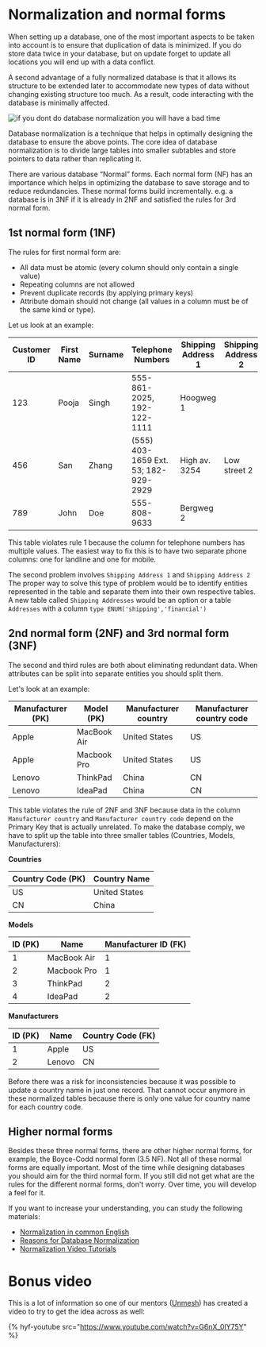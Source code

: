 # Normalization and normal forms

When setting up a database, one of the most important aspects to be taken into account is to ensure that duplication of data is minimized.
If you do store data twice in your database, but on update forget to update all locations you will end up with a data conflict.

A second advantage of a fully normalized database is that it allows its structure to be extended later to accommodate new types of data without changing existing structure too much.
As a result, code interacting with the database is minimally affected.

![if you dont do database normalization you will have a bad time](https://i.imgflip.com/1uidqc.jpg)

Database normalization is a technique that helps in optimally designing the database to ensure the above points. The core idea of database normalization is to divide large tables into smaller subtables and store pointers to data rather than replicating it.

There are various database “Normal” forms. Each normal form (NF) has an importance which helps in optimizing the database to save storage and to reduce redundancies. These normal forms build incrementally. e.g. a database is in 3NF if it is already in 2NF and satisfied the rules for 3rd normal form.

## 1st normal form (1NF)

The rules for first normal form are:

- All data must be atomic (every column should only contain a single value)
- Repeating columns are not allowed
- Prevent duplicate records (by applying primary keys)
- Attribute domain should not change (all values in a column must be of the same kind or type).

Let us look at an example:

| Customer ID | First Name | Surname | Telephone Numbers                    | Shipping Address 1 | Shipping Address 2 |
| ----------- | ---------- | ------- | ------------------------------------ | ------------------ | ------------------ |
| 123         | Pooja      | Singh   | 555-861-2025, 192-122-1111           | Hoogweg 1          |                    |
| 456         | San        | Zhang   | (555) 403-1659 Ext. 53; 182-929-2929 | High av. 3254      | Low street 2       |
| 789         | John       | Doe     | 555-808-9633                         | Bergweg 2          |                    |

This table violates rule 1 because the column for telephone numbers has multiple values.
The easiest way to fix this is to have two separate phone columns: one for landline and one for mobile.

The second problem involves `Shipping Address 1` and `Shipping Address 2`
The proper way to solve this type of problem would be to identify entities represented in the table and separate them into their own respective tables.
A new table called `Shipping Addresses` would be an option or a table `Addresses` with a column `type ENUM('shipping','financial')`

## 2nd normal form (2NF) and 3rd normal form (3NF)

The second and third rules are both about eliminating redundant data.
When attributes can be split into separate entities you should split them.

Let's look at an example:

| Manufacturer (PK) | Model (PK)  | Manufacturer country | Manufacturer country code |
| ----------------- | ----------- | -------------------- | ------------------------- |
| Apple             | MacBook Air | United States        | US                        |
| Apple             | Macbook Pro | United States        | US                        |
| Lenovo            | ThinkPad    | China                | CN                        |
| Lenovo            | IdeaPad     | China                | CN                        |

This table violates the rule of 2NF and 3NF because data in the column `Manufacturer country` and `Manufacturer country code` depend on the Primary Key that is actually unrelated.
To make the database comply, we have to split up the table into three smaller tables (Countries, Models, Manufacturers):

**Countries**

| Country Code (PK) | Country Name  |
| ----------------- | ------------- |
| US                | United States |
| CN                | China         |

**Models**

| ID (PK) | Name        | Manufacturer ID (FK) |
| ------- | ----------- | -------------------- |
| 1       | MacBook Air | 1                    |
| 2       | Macbook Pro | 1                    |
| 3       | ThinkPad    | 2                    |
| 4       | IdeaPad     | 2                    |

**Manufacturers**

| ID (PK) | Name   | Country Code (FK) |
| ------- | ------ | ----------------- |
| 1       | Apple  | US                |
| 2       | Lenovo | CN                |

Before there was a risk for inconsistencies because it was possible to update a country name in just one record.
That cannot occur anymore in these normalized tables because there is only one value for country name for each country code.

## Higher normal forms

Besides these three normal forms, there are other higher normal forms, for example, the Boyce-Codd normal form (3.5 NF).
Not all of these normal forms are equally important.
Most of the time while designing databases you should aim for the third normal form.
If you still did not get what are the rules for the different normal forms, don't worry.
Over time, you will develop a feel for it.

If you want to increase your understanding, you can study the following materials:

- [Normalization in common English](https://medium.com/@mattburgess/critical-concepts-normalization-f9b5b1bf417e)
- [Reasons for Database Normalization](https://www.essentialsql.com/get-ready-to-learn-sql-database-normalization-explained-in-simple-english/)
- [Normalization Video Tutorials](https://www.studytonight.com/dbms/database-normalization.php)

# Bonus video

This is a lot of information so one of our mentors ([Unmesh](https://github.com/unmeshvrije)) has created a video to try to get the idea across as well:

{% hyf-youtube src="https://www.youtube.com/watch?v=G6nX_0lY75Y" %}
